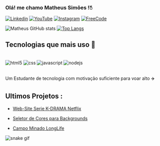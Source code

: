  ### Olá! me chamo Matheus Simões !🖔 

[![Linkedin](https://img.shields.io/badge/LinkedIn-0077B5?style=for-the-badge&logo=linkedin&logoColor=white)](https://www.linkedin.com/in/omathdev/)
[![YouTube](https://img.shields.io/badge/YouTube-FF0000?style=for-the-badge&logo=youtube&logoColor=white)](https://www.youtube.com/channel/UC5jXJ2qhEJ40-fZViSrl5dQ)
[![Instagram](https://img.shields.io/badge/Instagram-E4405F?style=for-the-badge&logo=instagram&logoColor=white)](#)
[![FreeCode](https://img.shields.io/badge/freecodecamp-27273D?style=for-the-badge&logo=freecodecamp&logoColor=white)](https://www.freecodecamp.org/MathDEV)


![Matheus GitHub stats](https://github-readme-stats.vercel.app/api?username=omathdev&show_icons=true&theme=merko)
[![Top Langs](https://github-readme-stats.vercel.app/api/top-langs/?username=omathdev)](https://github.com/anuraghazra/github-readme-stats)

## Tecnologias que mais uso 🚀

<div style="display: inline_block"><br/>
<img  align="center" alt="html5" src="https://img.shields.io/badge/HTML-239120?style=for-the-badge&logo=html5&logoColor=white"/>
<img  align="center" alt="css" src="https://img.shields.io/badge/CSS-239120?&style=for-the-badge&logo=css3&logoColor=white"/>
<img  align="center" alt="javascript" src="https://img.shields.io/badge/JavaScript-F7DF1E?style=for-the-badge&logo=javascript&logoColor=black"/>
<img  align="center" alt="nodejs" src="https://img.shields.io/badge/Node.js-43853D?style=for-the-badge&logo=node.js&logoColor=white"/>
</div> <br>


Um Estudante de tecnologia com motivação suficiente para voar alto ✈️

## Ultimos Projetos :

- [Web-Site Serie K-DRAMA Netflix](https://omathdev.github.io/RunOnNetflix/)<br>

- [Seletor de Cores para Backgrounds](https://omathdev.github.io/SeletorDeFundo1/)<br>

- [Campo Minado LongLife](https://omathdev.github.io/JogoDoClick/)<br>


![snake gif](https://github.com/omathdev/omathdev/blob/output/github-contribution-grid-snake.svg)

